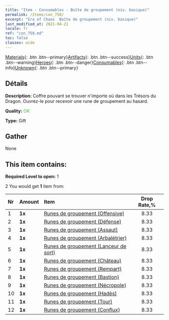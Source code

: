 ```yaml
---
title: "Item - Consumables - Boîte de groupement (niv. basique)"
permalink: /Items/con_758/
excerpt: "Era of Chaos  Boîte de groupement (niv. basique)"
last_modified_at: 2021-04-21
locale: fr
ref: "con_758.md"
toc: false
classes: wide
---
```

 [Materials](/fr/Items/){: .btn .btn--primary}[Artifacts](/fr/Items/Artifacts/){: .btn .btn--success}[Units](/fr/Items/Units/){: .btn .btn--warning}[Heroes](/fr/Items/Heroes/){: .btn .btn--danger}[Consumables](/fr/Items/Consumables/){: .btn .btn--info}[Unknown](/fr/Items/Unknown/){: .btn .btn--primary}

## Détails
 **Description:** Coffre pouvant se trouver n'importe où dans les Trésors du Dragon. Ouvrez-le pour recevoir une rune de groupement au hasard.

 **Quality:** <span style="color: #32CD32">OK</span>

 **Type:** Gift

## Gather

  None

## This item contains:

 **Required Level to open:** 1

 2 You would get **1** item  from:

  | Nr | Amount |     Item    | Drop Rate,% |
  |:---|:-------|:------------|:---------:|
  | 1 |  **1x** | [Runes de groupement (Offensive)](/fr/Items/con_734/) | 8.33 | 
  | 2 |  **1x** | [Runes de groupement (Défense)](/fr/Items/con_739/) | 8.33 | 
  | 3 |  **1x** | [Runes de groupement (Assaut)](/fr/Items/con_741/) | 8.33 | 
  | 4 |  **1x** | [Runes de groupement (Arbalétrier)](/fr/Items/con_742/) | 8.33 | 
  | 5 |  **1x** | [Runes de groupement (Lanceur de sort)](/fr/Items/con_746/) | 8.33 | 
  | 6 |  **1x** | [Runes de groupement (Château)](/fr/Items/con_752/) | 8.33 | 
  | 7 |  **1x** | [Runes de groupement (Rempart)](/fr/Items/con_753/) | 8.33 | 
  | 8 |  **1x** | [Runes de groupement (Bastion)](/fr/Items/con_754/) | 8.33 | 
  | 9 |  **1x** | [Runes de groupement (Nécropole)](/fr/Items/con_755/) | 8.33 | 
  | 10 |  **1x** | [Runes de groupement (Hadès)](/fr/Items/con_777/) | 8.33 | 
  | 11 |  **1x** | [Runes de groupement (Tour)](/fr/Items/con_785/) | 8.33 | 
  | 12 |  **1x** | [Runes de groupement (Conflux)](/fr/Items/con_791/) | 8.33 | 
